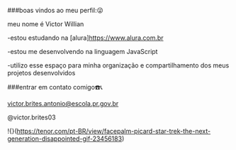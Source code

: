 ###boas vindos ao meu perfil:😜

meu nome é Victor Willian 

-estou estudando na [alura]https://www.alura.com.br

-estou me desenvolvendo na linguagem JavaScript

-utilizo esse espaço para minha organização e compartilhamento dos meus projetos desenvolvidos

###entrar em contato comigo☎️📞

victor.brites.antonio@escola.pr.gov.br

@victor.brites03

!{}(https://tenor.com/pt-BR/view/facepalm-picard-star-trek-the-next-generation-disappointed-gif-23456183)
